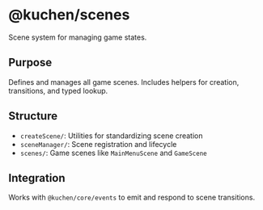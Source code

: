# @kuchen/scenes

Scene system for managing game states.

## Purpose

Defines and manages all game scenes. Includes helpers for creation, transitions, and typed lookup.

## Structure

- `createScene/`: Utilities for standardizing scene creation
- `sceneManager/`: Scene registration and lifecycle
- `scenes/`: Game scenes like `MainMenuScene` and `GameScene`

## Integration

Works with `@kuchen/core/events` to emit and respond to scene transitions.
